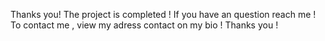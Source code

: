 Thanks you! 
The project is completed !
If you have an question reach me !
To contact me , view my adress contact on my bio !
Thanks you !
